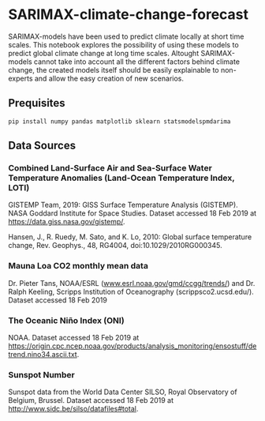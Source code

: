 # SARIMAX-climate-change-forecast

SARIMAX-models have been used to predict climate locally at short time scales. This notebook explores the possibility of using these models to predict global climate change at long time scales. Altought SARIMAX-models cannot take into account all the different factors behind climate change, the created models itself should be easily explainable to non-experts and allow the easy creation of new scenarios.  

## Prequisites

`pip install numpy pandas matplotlib sklearn statsmodelspmdarima`

## Data Sources

### Combined Land-Surface Air and Sea-Surface Water Temperature Anomalies (Land-Ocean Temperature Index, LOTI)

GISTEMP Team, 2019: GISS Surface Temperature Analysis (GISTEMP). NASA Goddard Institute for Space Studies. Dataset accessed 18 Feb 2019 at https://data.giss.nasa.gov/gistemp/.

Hansen, J., R. Ruedy, M. Sato, and K. Lo, 2010: Global surface temperature change, Rev. Geophys., 48, RG4004, doi:10.1029/2010RG000345.

###  Mauna Loa CO2 monthly mean data

Dr. Pieter Tans, NOAA/ESRL (www.esrl.noaa.gov/gmd/ccgg/trends/) and Dr. Ralph Keeling, Scripps Institution of Oceanography (scrippsco2.ucsd.edu/). Dataset accessed 18 Feb 2019

### The Oceanic Niño Index (ONI) 

NOAA. Dataset accessed 18 Feb 2019 at https://origin.cpc.ncep.noaa.gov/products/analysis_monitoring/ensostuff/detrend.nino34.ascii.txt. 


### Sunspot Number
Sunspot data from the World Data Center SILSO, Royal Observatory of Belgium, Brussel. Dataset accessed 18 Feb 2019 at http://www.sidc.be/silso/datafiles#total. 


